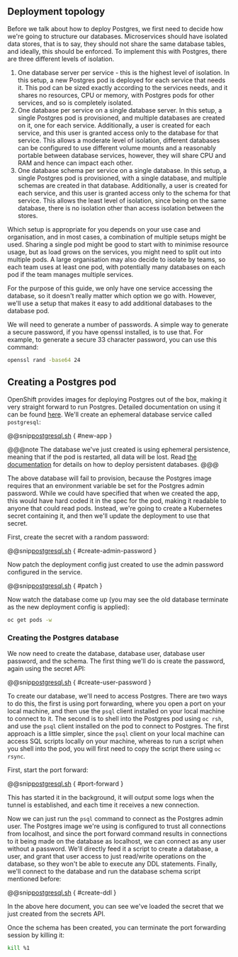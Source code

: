 ## Deployment topology

Before we talk about how to deploy Postgres, we first need to decide how we're going to structure our databases. Microservices should have isolated data stores, that is to say, they should not share the same database tables, and ideally, this should be enforced. To implement this with Postgres, there are three different levels of isolation.

1. One database server per service - this is the highest level of isolation. In this setup, a new Postgres pod is deployed for each service that needs it. This pod can be sized exactly according to the services needs, and it shares no resources, CPU or memory, with Postgres pods for other services, and so is completely isolated.
2. One database per service on a single database server. In this setup, a single Postgres pod is provisioned, and multiple databases are created on it, one for each service. Additionally, a user is created for each service, and this user is granted access only to the database for that service. This allows a moderate level of isolation, different databases can be configured to use different volume mounts and a reasonably portable between database services, however, they will share CPU and RAM and hence can impact each other.
3. One database schema per service on a single database. In this setup, a single Postgres pod is provisioned, with a single database, and multiple schemas are created in that database. Additionally, a user is created for each service, and this user is granted access only to the schema for that service. This allows the least level of isolation, since being on the same database, there is no isolation other than access isolation between the stores.

Which setup is appropriate for you depends on your use case and organisation, and in most cases, a combination of multiple setups might be used. Sharing a single pod might be good to start with to minimise resource usage, but as load grows on the services, you might need to split out into multiple pods. A large organisation may also decide to isolate by teams, so each team uses at least one pod, with potentially many databases on each pod if the team manages multiple services.

For the purpose of this guide, we only have one service accessing the database, so it doesn't really matter which option we go with. However, we'll use a setup that makes it easy to add additional databases to the database pod.

We will need to generate a number of passwords. A simple way to generate a secure password, if you have openssl installed, is to use that. For example, to generate a secure 33 character password, you can use this command:

```sh
openssl rand -base64 24
```

## Creating a Postgres pod

OpenShift provides images for deploying Postgres out of the box, making it very straight forward to run Postgres. Detailed documentation on using it can be found [here](https://docs.openshift.com/container-platform/latest/using_images/db_images/postgresql.html). We'll create an ephemeral database service called `postgresql`:

@@snip[postgresql.sh](scripts/postgresql.sh) { #new-app }

@@@note
The database we've just created is using ephemeral persistence, meaning that if the pod is restarted, all data will be lost. Read [the documentation](https://docs.openshift.com/container-platform/latest/using_images/db_images/postgresql.html) for details on how to deploy persistent databases.
@@@

The above database will fail to provision, because the Postgres image requires that an environment variable be set for the Postgres admin password. While we could have specified that when we created the app, this would have hard coded it in the spec for the pod, making it readable to anyone that could read pods. Instead, we're going to create a Kubernetes secret containing it, and then we'll update the deployment to use that secret.

First, create the secret with a random password:

@@snip[postgresql.sh](scripts/postgresql.sh) { #create-admin-password }

Now patch the deployment config just created to use the admin password configured in the service.

@@snip[postgresql.sh](scripts/postgresql.sh) { #patch }

Now watch the database come up (you may see the old database terminate as the new deployment config is applied):

```sh
oc get pods -w
```

### Creating the Postgres database

We now need to create the database, database user, database user password, and the schema. The first thing we'll do is create the password, again using the secret API:

@@snip[postgresql.sh](scripts/postgresql.sh) { #create-user-password }

To create our database, we'll need to access Postgres. There are two ways to do this, the first is using port forwarding, where you open a port on your local machine, and then use the `psql` client installed on your local machine to connect to it. The second is to shell into the Postgres pod using `oc rsh`, and use the `psql` client installed on the pod to connect to Postgres. The first approach is a little simpler, since the `psql` client on your local machine can access SQL scripts locally on your machine, whereas to run a script when you shell into the pod, you will first need to copy the script there using `oc rsync`.

First, start the port forward:

@@snip[postgresql.sh](scripts/postgresql.sh) { #port-forward }

This has started it in the background, it will output some logs when the tunnel is established, and each time it receives a new connection.

Now we can just run the `psql` command to connect as the Postgres admin user. The Postgres image we're using is configured to trust all connections from localhost, and since the port forward command results in connections to it being made on the database as localhost, we can connect as any user without a password. We'll directly feed it a script to create a database, a user, and grant that user access to just read/write operations on the database, so they won't be able to execute any DDL statements. Finally, we'll connect to the database and run the database schema script mentioned before:

@@snip[postgresql.sh](scripts/postgresql.sh) { #create-ddl }

In the above here document, you can see we've loaded the secret that we just created from the secrets API.

Once the schema has been created, you can terminate the port forwarding session by killing it:

```sh
kill %1
```